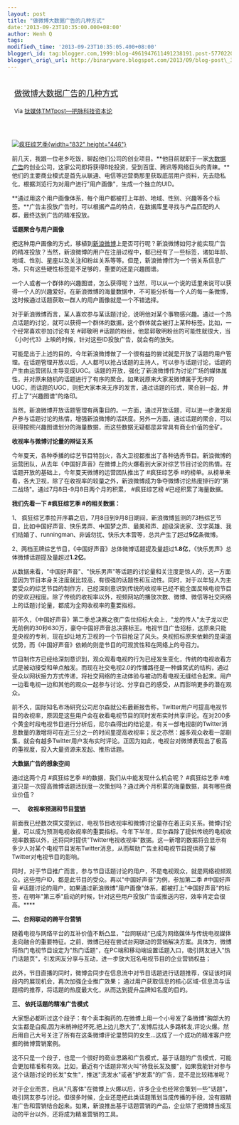 ```yaml
--- 
layout: post 
title: "做微博大数据广告的几种方式" 
date:'2013-09-23T10:35:00.000+08:00' 
author: Wenh Q
tags:
modified\_time: '2013-09-23T10:35:05.400+08:00' 
blogger\_id: tag:blogger.com,1999:blog-4961947611491238191.post-5770220043484598671
blogger\_orig\_url: http://binaryware.blogspot.com/2013/09/blog-post\_3889.html
---
```

<div style="margin: 10px; padding: 5px;">

<div style="font-size: 18px;">

[做微博大数据广告的几种方式](http://www.tmtpost.com/64816.html)

</div>

<div style="font-size: 13px;">

Via [钛媒体TMTpost—把脉科技资本论](http://www.tmtpost.com/)

</div>

</div>

<div style="font-size: 13px; padding: 15px 0 10px 10px;">

[![疯狂综艺季](http://www.socialmouths.cn/wp-content/uploads/2013/09/%E7%96%AF%E7%8B%82%E7%BB%BC%E8%89%BA%E5%AD%A3.jpg){width="832"
height="446"}](http://www.socialmouths.cn/wp-content/uploads/2013/09/%E7%96%AF%E7%8B%82%E7%BB%BC%E8%89%BA%E5%AD%A3.jpg)



前几天，我跟一位老乡吃饭，聊起他们公司的创业项目。**他目前就职于一家[大数据](http://www.tmtpost.com/tag/%E5%A4%A7%E6%95%B0%E6%8D%AE "查看 大数据 中的全部文章")[广告](http://www.tmtpost.com/tag/%E5%B9%BF%E5%91%8A "查看 广告 中的全部文章")的创业公司，这家公司即将获得B轮投资，受到百度、腾讯等网络巨头的青睐。**他们的主要商业模式是首先从联通、电信等运营商那里获取底层用户资料，先去隐私化，根据浏览行为对用户进行"用户画像"，生成一个独立的UID。

**通过用这个用户画像体系，每个用户都被打上年龄、地域、性别、兴趣等各个标签。**广告主投放广告时，可以根据产品的特点，在数据库里寻找与产品匹配的人群，最终达到广告的精准投放。



**话题聚合与用户画像**

把这种用户画像的方式，移植到[新浪](http://www.tmtpost.com/tag/sina "查看 新浪 中的全部文章")[微博](http://www.tmtpost.com/tag/weiboke "查看 微博 中的全部文章")上是否可行呢？新浪微博如何才能实现广告的精准投放？当然，新浪微博的用户在注册过程中，都已经有了一些标签，诸如年龄、地域、性别、星座以及关注和粉丝关系等等。但是，新浪微博作为一个弱关系信息广场，只有这些硬性标签是不足够的，重要的还是兴趣图谱。

一个人或者一个群体的兴趣图谱，怎么获得呢？当然，可以从一个说的话里来说可以获得一个人的兴趣爱好。在新浪微博的海量数据中，不可能分析每一个人的每一条微博，这时候通过话题获取一群人的用户画像就是一个不错选择。

对于新浪微博而言，某人喜欢参与某话题讨论，说明他对某个事物感兴趣。通过一个热点话题的讨论，就可以获得一个群体的数据，这个群体就会被打上某种标签。比如，一个经常喜欢参加讨论有关
#郭敬明
#话题的粉丝，他是郭敬明粉丝的可能性就很大，当《小时代3》上映的时候，针对这些ID投放广告，就会有的放矢。

可能是出于上述的目的，今年新浪微博做了一个很有益的尝试就是开放了话题的用户管理。在话题管理开放以后，人人都可以抢占话题的主持人，可以参与话题讨论，话题的产生由运营团队主导变成UGC。话题的开放，强化了新浪微博作为讨论广场的媒体属性，并对原来随机的话题进行了有序的聚合。如果说原来大家发微博属于无序的UGC，而话题的UGC，则把大家本来无序的发言，通过话题的形式，聚合到一起，并打上了"兴趣图谱"的烙印。

当然，新浪微博开放话题管理有两重目的。一方面，通过开放话题，可以进一步激发用户参与话题讨论的热情，增强新浪微博的活跃度。另外一方面，通过话题的聚合，可以获得按照兴趣图谱划分的海量数据，而这些数据无疑都是非常具有商业价值的金矿。



**收视率与微博讨论量的辩证关系**



今年夏天，各种季播的综艺节目特别火，各大卫视都推出了各种选秀节目。新浪微博的运营团队，从去年《中国好声音》在微博上的火爆看到大家对综艺节目讨论的热情。在话题开放的基础上，今年夏天微博的运营团队推出了
#疯狂综艺季
#的榜单。从榜单来看，各大卫视，除了在收视率的较量之外，新浪微博成为争夺微博讨论热度排行的"第二战场"。通过7月8日-9月8日两个月的积累，
#疯狂综艺榜
#已经积累了海量数据。



**我们先看一下
#疯狂综艺季
#的相关数据：**



1、
疯狂综艺季拉开序幕之后，7月8日到9月8日期间，新浪微博监测的73档综艺节目，比如中国好声音、快乐男声、中国梦之声、最美和声、超级演说家、汉字英雄、我们结婚了、runningman、非诚勿扰、快乐大本营等，总共产生了超过**5亿**条微博。

2、两档王牌综艺节目，《中国好声音》总体微博话题提及量超过**1.8亿**，《快乐男声》总体微博话题提及量超过**1.2亿**。

从数据来看，"中国好声音"、"快乐男声"等话题的讨论量和关注度是惊人的，这一方面是因为节目本身关注度就比较高，有很强的话题性和互动性。同时，对于以年轻人为主要受众的综艺节目的制作方，已经深刻意识到传统的收视率已经不能全面反映电视节目的受欢迎程度。除了传统的收视率以外，视频网站的播放次数、微博、微信等社交网络上的话题讨论量，都成为全网收视率的重要指标。

前不久，《中国好声音》第二季总决赛之夜广告位招标大会上，"龙的传人"太子龙以史无前例的30秒630万，豪夺中国好声音总决赛标王。电视节目广告招标，这原来只能是央视的专利，现在却让地方卫视的一个节目抢足了风头。央视招标原来依赖的是渠道优势，而《中国好声音》依赖的则是节目的可观赏性和在网络上的号召力。

节目制作方已经给深刻意识到，观众观看电视的行为已经发生变化，传统的电视收看方式是被动接受和单点触发。而现在社交电视2.0的传播路径是一种蜂窝式的结构，通过受众以网状接力方式传递，将社交网络的主动体验与被动的看电视无缝结合起来。用户一边看电视一边和其他的观众一起参与讨论、分享自己的感受，从而影响更多的潜在观众。

前不久，国际知名市场研究公司尼尔森就公布最新报告称，Twitter用户可提高电视节目的收视率，原因是这些用户会在收看电视节目的同时发布实时共享评论。在对200多个黄金时段电视节目进行分析后，尼尔森得出的结论是，有关一部电视剧的Twitter消息数量的激增将可在近三分之一的时间里提高收视率；反之亦然：越多观众收看一部剧集，就会有越多Twitter用户发布实时评论。正因为如此，电视台对微博表现出了极高的重视度，投入大量资源来发起、推热话题。



**大数据广告的想象空间**

通过这两个月
#疯狂综艺季
#的数据，我们从中能发现什么机会呢？
#疯狂综艺季
#难道只是一次提高微博话题活跃度一次策划吗？通过两个月积累的海量数据，具有哪些商业价值？



**一、
  收视率预测和节目[营销](http://www.tmtpost.com/tag/%E8%90%A5%E9%94%80 "查看 营销 中的全部文章")**

前面我已经数次撰文提到过，电视节目收视率和微博讨论量存在着正向关系。微博讨论量，可以成为预测电视收视率的重要指标。今年下半年，尼尔森除了提供传统的电视收视率数据以外，还将同时提供"Twitter电视收视率"数据。这一新增的数据将会显示有多少人对某个电视节目发布Twitter消息，从而帮助广告主和电视节目提供商了解Twitter对电视节目的影响。

同时，对于节目推广而言，参与节目话题讨论的用户，不是电视观众，就是网络视频观众。这些用户ID，都是此节目的受众。再以"中国好声音"为例，参加第二季
#中国好声音
#话题讨论的用户，如果通过新浪微博"用户画像"体系，都被打上"中国好声音"的标签，在明年"第三季"启动的时候，针对这些用户投放广告或推送内容，效率肯定会很高。****



**二、台网联动的跨平台营销**

随着电视与网络平台的互补价值不断凸显，"台网联动"已成为网络媒体与传统电视媒体走向融合的重要特征。之前，微博已经在尝试台网联动的营销解决方案。具体为，微博将热门电视节目设定为"热门话题"，在PC端和移动端设置话题入口，吸引网友进入"热门话题页"，引发网友分享与互动，进一步放大冠名电视节目的企业营销权益；

此外，节目直播的同时，微博会同步在信息流中对节目话题进行话题推荐，保证该时间段内的展现机会，再次加强企业推广效果；
通过用户获取信息的核心区域-信息流与话题榜的推荐，将话题的热度最大化，从而达到提升品牌知名度的目的。



**三、 依托话题的精准广告模式**

大家想必都听过这个段子：有个卖丰胸药的,在微博上用一个小号发了条微博"胸部大的女生都是白痴,因为末梢神经坏死,把上边儿憋大了",发博后找人多路转发,评论火爆。然后用自己大号关注了所有在这条微博评论里赞同的女生…这成了一个成功的精准客户挖掘的微博营销案例。

这不只是一个段子，也是一个很好的商业思路和广告模式，基于话题的广告模式，可能会更加精准和有效。比如，最近有个话题非常火叫"待我长发及腰"，如果我能针对参与这个话题讨论的长发"女生"，推送"洗发水"或者"护发素"的广告，是不是比较精准呢？

对于企业而言，自从"凡客体"在微博上火爆以后，许多企业也经常会策划一些"话题"，吸引网友参与讨论。但很多时候，企业还是把此类话题策划当成传播的手段，没有跟精准广告和营销结合起来。如果，新浪推出基于话题营销的产品，企业除了把微博当成互动的平台以外，还将成为精准营销的工具。

</div>
